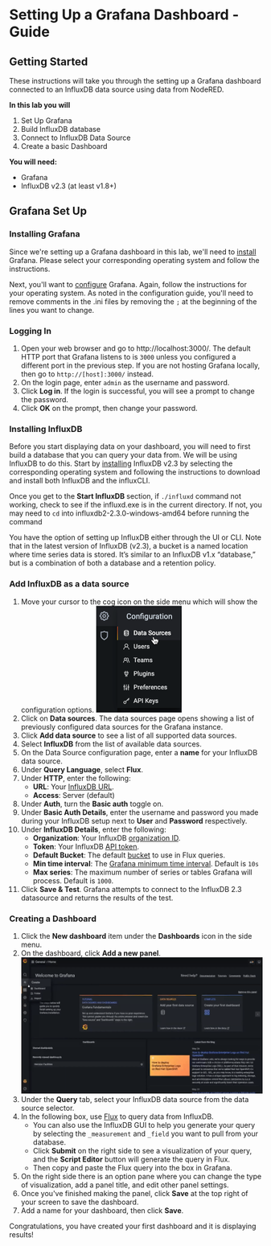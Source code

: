 # Setting Up a Grafana Dashboard - Guide

## Getting Started

These instructions will take you through the setting up a Grafana dashboard connected to an InfluxDB data source using data from NodeRED.

__In this lab you will__
1. Set Up Grafana
2. Build InfluxDB database
2. Connect to InfluxDB Data Source
3. Create a basic Dashboard

__You will need:__
* Grafana
* InfluxDB v2.3 (at least v1.8+)

## Grafana Set Up

### Installing Grafana

Since we're setting up a Grafana dashboard in this lab, we'll need to [install](https://grafana.com/docs/grafana/latest/installation/) Grafana. Please select your corresponding operating system and follow the instructions.

Next, you'll want to [configure](https://grafana.com/docs/grafana/latest/administration/configuration/) Grafana. Again, follow the instructions for your operating system. As noted in the configuration guide, you'll need to remove comments in the .ini files by removing the ```;``` at the beginning of the lines you want to change.

### Logging In

1. Open your web browser and go to http://localhost:3000/. The default HTTP port that Grafana listens to is ```3000``` unless you configured a different port in the previous step. If you are not hosting Grafana locally, then go to ```http://[host]:3000/``` instead.
2. On the login page, enter ```admin``` as the username and password.
3. Click **Log in**. If the login is successful, you will see a prompt to change the password.
4. Click **OK** on the prompt, then change your password.

### Installing InfluxDB

Before you start displaying data on your dashboard, you will need to first build a database that you can query your data from. We will be using InfluxDB to do this. Start by [installing](https://docs.influxdata.com/influxdb/v2.3/install/) InfluxDB v2.3 by selecting the corresponding operating system and following the instructions to download and install both InfluxDB and the influxCLI.

Once you get to the **Start InfluxDB** section, if ```./influxd``` command not working, check to see if the influxd.exe is in the current directory. If not, you may need to ```cd``` into influxdb2-2.3.0-windows-amd64 before running the command 

You have the option of setting up InfluxDB either through the UI or CLI. Note that in the latest version of InfluxDB (v2.3), a bucket is a named location where time series data is stored. It’s similar to an InfluxDB v1.x “database,” but is a combination of both a database and a retention policy.

### Add InfluxDB as a data source

1. Move your cursor to the cog icon on the side menu which will show the configuration options.
![alt text](images/data-sources.png)
2. Click on **Data sources**. The data sources page opens showing a list of previously configured data sources for the Grafana instance.
3. Click **Add data source** to see a list of all supported data sources.
4. Select **InfluxDB** from the list of available data sources.
5. On the Data Source configuration page, enter a **name** for your InfluxDB data source.
6. Under **Query Language**, select **Flux**.
7. Under **HTTP**, enter the following:
    * **URL**: Your [InfluxDB URL](https://docs.influxdata.com/influxdb/v2.3/reference/urls/).
    * **Access**: Server (default)
8. Under **Auth**, turn the **Basic auth** toggle on. 
9. Under **Basic Auth Details**, enter the username and password you made during your InfluxDB setup next to **User** and **Password** respectively.
10. Under **InfluxDB Details**, enter the following:
    * **Organization**: Your InfluxDB [organization ID](https://docs.influxdata.com/influxdb/v2.3/organizations/view-orgs/).
    * **Token**: Your InfluxDB [API token](https://docs.influxdata.com/influxdb/v2.3/security/tokens/).
    * **Default Bucket**: The default [bucket](https://docs.influxdata.com/influxdb/v2.3/organizations/buckets/) to use in Flux queries.
    * **Min time interval**: The [Grafana minimum time interval](https://grafana.com/docs/grafana/latest/features/datasources/influxdb/#min-time-interval). Default is ```10s```
    * **Max series**: The maximum number of series or tables Grafana will process. Default is ```1000```.
11. Click **Save & Test**. Grafana attempts to connect to the InfluxDB 2.3 datasource and returns the results of the test.


### Creating a Dashboard

1. Click the **New dashboard** item under the **Dashboards** icon in the side menu.
2. On the dashboard, click **Add a new panel**.
![alt text](images/make-grafana-dashboard.gif "Make Grafana Dashboard")
3. Under the **Query** tab, select your InfluxDB data source from the data source selector.
4. In the following box, use [Flux](https://docs.influxdata.com/influxdb/v2.3/query-data/get-started/query-influxdb/) to query data from InfluxDB.
    * You can also use the InfluxDB GUI to help you generate your query by selecting the ```_measurement``` and ```_field``` you want to pull from your database. 
    * Click **Submit** on the right side to see a visualization of your query, and the **Script Editor** button will generate the query in Flux.
    * Then copy and paste the Flux query into the box in Grafana.
5. On the right side there is an option pane where you can change the type of visualization, add a panel title, and edit other panel settings.
6. Once you've finished making the panel, click **Save** at the top right of your screen to save the dashboard.
7. Add a name for your dashboard, then click **Save**.

Congratulations, you have created your first dashboard and it is displaying results!


